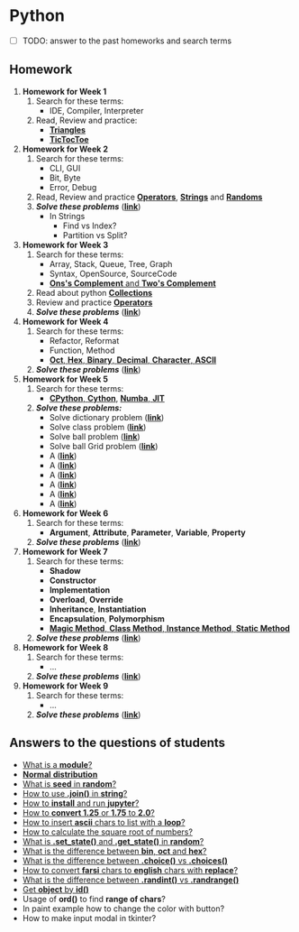 # Python
- [ ] TODO: answer to the past homeworks and search terms
## Homework

1. **Homework for Week 1**
   1. Search for these terms:
      - IDE, Compiler, Interpreter
   1. Read, Review and practice:
      - [**Triangles**](/exercises/01/easy-01-triangle.py)
      - [**TicTocToe**](/exercises/01/hard-01-xo-game.py)
1. **Homework for Week 2**
   1. Search for these terms:
      - CLI, GUI
      - Bit, Byte
      - Error, Debug
   2. Read, Review and practice [**Operators**](/lessons/python/concepts/operators), [**Strings**](/lessons/python/concepts/string/) and [**Randoms**](/lessons/python/concepts/random/)
   3. ***Solve these problems*** ([**link**](/exercises/exercise-general-week-02.py))
      - In Strings
        - Find vs Index?
        - Partition vs Split?
1. **Homework for Week 3**
   1. Search for these terms:
      - Array, Stack, Queue, Tree, Graph
      - Syntax, OpenSource, SourceCode
      - [**Ons's Complement** and **Two's Complement**](/lessons/data-structure/ones-twos-complement.py)
   2. Read about python [**Collections**](/lessons/python/concepts/collections/)
   3. Review and practice [**Operators**](/lessons/python/concepts/operators)
   4. ***Solve these problems*** ([**link**](/exercises/exercise-general-week-03.py))
1. **Homework for Week 4**
   1. Search for these terms:
      - Refactor, Reformat
      - Function, Method
      - [**Oct**, **Hex**, **Binary**, **Decimal**, **Character**, **ASCII**](/lessons/algorithm/base/base-of-numbers.py)
   2. ***Solve these problems*** ([**link**](/exercises/exercise-general-week-04.py))
2. **Homework for Week 5**
   1. Search for these terms:
      - [**CPython**, **Cython**](/lessons/python/runtimes/test-cython.py), [**Numba**, **JIT**](/lessons/python/runtimes/test-numba.py)
   2. ***Solve these problems:***
      - Solve dictionary problem ([**link**](/exercises/exercise-general-week-05-01.py))
      - Solve class problem ([**link**](/exercises/exercise-general-week-05-02.py))
      - Solve ball problem ([**link**](/exercises/exercise-general-week-05-03.py))
      - Solve ball Grid problem ([**link**](/exercises/exercise-general-week-05-04.py))
      - A ([**link**](/exercises/exercise-general-week-05-05.py))
      - A ([**link**](/exercises/exercise-general-week-05-06.py))
      - A ([**link**](/exercises/exercise-general-week-05-07.py))
      - A ([**link**](/exercises/exercise-general-week-05-08.py))
      - A ([**link**](/exercises/exercise-general-week-05-09.py))
      - A ([**link**](/exercises/exercise-general-week-05-10.py))
3. **Homework for Week 6**
   1. Search for these terms:
      - **Argument**, **Attribute**, **Parameter**, **Variable**, **Property**
   2. ***Solve these problems*** ([**link**](/exercises/exercise-general-week-06.py))
4. **Homework for Week 7**
   1. Search for these terms:
      - **Shadow**
      - **Constructor**
      - **Implementation**
      - **Overload**, **Override**
      - **Inheritance**, **Instantiation**
      - **Encapsulation**, **Polymorphism**
      - [**Magic Method**, **Class Method**, **Instance Method**, **Static Method**](/lessons/python/concepts/object-oriented/types-of-methods.py)
   2. ***Solve these problems*** ([**link**](/exercises/exercise-general-week-07.py))
5. **Homework for Week 8**
   1. Search for these terms:
      - ...
   2. ***Solve these problems*** ([**link**](/exercises/exercise-general-week-08.py))
6. **Homework for Week 9**
   1. Search for these terms:
      - ...
   2. ***Solve these problems*** ([**link**](/exercises/exercise-general-week-09.py))

## Answers to the questions of students
- [What is a **module**?](/students/questions/module-import.py)
- [**Normal** **distribution**](/students/statistics/distribution/normal-distribution.py)
- [What is **seed** in **random**?](/students/questions/random-seed.py)
- [How to use **.join()** in **string**?](/students/questions/string-join.py)
- [How to **install** and run **jupyter**?](/lessons/python/installation/README-FARSI.md)
- [How to **convert 1.25** or **1.75** to **2.0**?](/students/questions/math-ceil.py)
- [How to insert **ascii** chars to list with a **loop**?](/students/questions/string-ascii-loop.py)
- [How to calculate the square root of numbers?](/students/questions/math-sqrt.py)
- [What is **.set_state()** and **.get_state()** in **random**?](/students/questions/random-get-set-state.py)
- [What is the difference between **bin**, **oct** and **hex**?](/lessons/algorithm/base/base-of-numbers.py)
- [What is the difference between **.choice()** vs **.choices()**](/students/questions/random-choice-vs-choices.py)
- [How to convert **farsi** chars to **english** chars with **replace**?](/students/questions/string-replace-english-numbers.py)
- [What is the difference between **.randint()** vs **.randrange()**](/students/questions/random-randint-vs-randrange.py)
- [Get **object** by **id()**](/students/questions/object-get-by-id.py)
- Usage of **ord()** to find **range of chars**?
- In paint example how to change the color with button?
- How to make input modal in tkinter?
